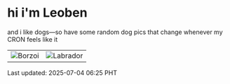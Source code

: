 # hi i'm Leoben

and i like dogs—so have some random dog pics that change whenever my CRON feels like it

|  |  |
|--------|----------|
| ![Borzoi](https://random-dog-vercel.vercel.app/api/random-borzoi?v=1751581556) | ![Labrador](https://random-dog-vercel.vercel.app/api/random-labrador?v=1751581556) |

Last updated: 2025-07-04 06:25 PHT
